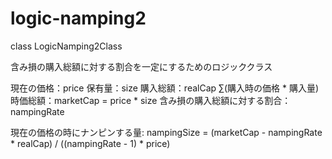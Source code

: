 # logic-namping2

class LogicNamping2Class

含み損の購入総額に対する割合を一定にするためのロジッククラス

現在の価格：price
保有量：size
購入総額：realCap ∑(購入時の価格 * 購入量)
時価総額：marketCap = price * size
含み損の購入総額に対する割合：nampingRate

現在の価格の時にナンピンする量: nampingSize = (marketCap - nampingRate * realCap) / ((nampingRate - 1) * price)
